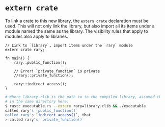 # `extern crate`

To link a crate to this new library, the `extern crate` declaration must be
used. This will not only link the library, but also import all its items under
a module named the same as the library. The visibility rules that apply to
modules also apply to libraries.

```rust,editable
// Link to `library`, import items under the `rary` module
extern crate rary;

fn main() {
    rary::public_function();

    // Error! `private_function` is private
    //rary::private_function();

    rary::indirect_access();
}
```

```bash
# Where library.rlib is the path to to the compiled library, assumed that it's
# in the same directory here:
$ rustc executable.rs --extern rary=library.rlib && ./executable
called rary's `public_function()`
called rary's `indirect_access()`, that
> called rary's `private_function()`
```
